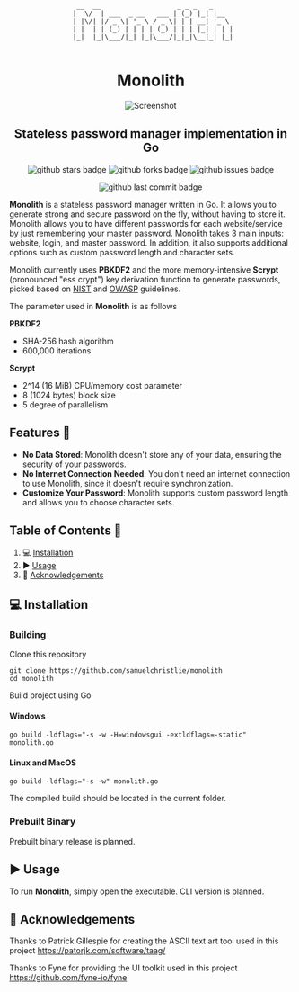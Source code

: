 <div align="center">
<div>
  
```
  __  __                   _ _ _   _     
 |  \/  | ___  _ __   ___ | (_) |_| |__  
 | |\/| |/ _ \| '_ \ / _ \| | | __| '_ \ 
 | |  | | (_) | | | | (_) | | | |_| | | |
 |_|  |_|\___/|_| |_|\___/|_|_|\__|_| |_|
                                         
```
</div>

# Monolith

![Screenshot](https://github.com/samuelchristlie/monolith/assets/127090887/09a34747-f1a1-4ee0-8e77-994fa38af524)


## Stateless password manager implementation in Go

![github stars badge](https://badgen.net/github/stars/samuelchristlie/monolith?icon=github)
![github forks badge](https://badgen.net/github/forks/samuelchristlie/monolith?icon=github)
![github issues badge](https://badgen.net/github/open-issues/samuelchristlie/monolith?icon=github)

![github last commit badge](https://badgen.net/github/last-commit/samuelchristlie/monolith?icon=github)
</div>

**Monolith** is a stateless password manager written in Go. It allows you to generate strong and secure password on the fly, without having to store it. Monolith allows you to have different passwords for each website/service by just remembering your master password. Monolith takes 3 main inputs: website, login, and master password. In addition, it also supports additional options such as custom password length and character sets. 

Monolith currently uses **PBKDF2** and the more memory-intensive **Scrypt** (pronounced "ess crypt") key derivation function to generate passwords, picked based on [NIST](https://pages.nist.gov/800-63-3/sp800-63-3.html) and [OWASP](https://cheatsheetseries.owasp.org/cheatsheets/Password_Storage_Cheat_Sheet.html) guidelines.

The parameter used in **Monolith** is as follows

**PBKDF2**
- SHA-256 hash algorithm
- 600,000 iterations

**Scrypt**
- 2^14 (16 MiB) CPU/memory cost parameter
- 8 (1024 bytes) block size
- 5 degree of parallelism



## Features 💪
- **No Data Stored**: Monolith doesn't store any of your data, ensuring the security of your passwords.
- **No Internet Connection Needed**: You don't need an internet connection to use Monolith, since it doesn't require synchronization.
- **Customize Your Password**: Monolith supports custom password length and allows you to choose character sets.

## Table of Contents 📝
1. 💻 [Installation](#installation)
2. ▶ [Usage](#usage)
3. 🙏 [Acknowledgements](#acknowledgements)

<a name="installation"/>

## 💻 Installation
### Building
Clone this repository
```
git clone https://github.com/samuelchristlie/monolith
cd monolith
```
Build project using Go

#### Windows
```
go build -ldflags="-s -w -H=windowsgui -extldflags=-static" monolith.go
```
#### Linux and MacOS
```
go build -ldflags="-s -w" monolith.go
```

The compiled build should be located in the current folder.

### Prebuilt Binary
Prebuilt binary release is planned.

<a name="usage"/>

## ▶ Usage
To run **Monolith**, simply open the executable. CLI version is planned.

<a name="acknowledgements"/>

## 🙏 Acknowledgements
Thanks to Patrick Gillespie for creating the ASCII text art tool used in this project
https://patorjk.com/software/taag/

Thanks to Fyne for providing the UI toolkit used in this project
https://github.com/fyne-io/fyne
